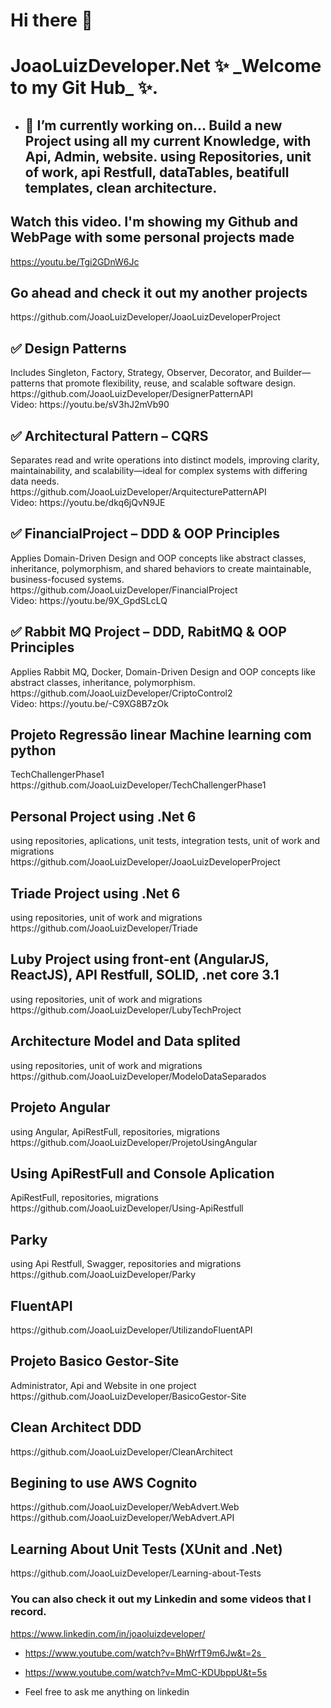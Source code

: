 <h1> Hi there 👋 </h1>

<h1> JoaoLuizDeveloper.Net ✨ _Welcome to my Git Hub_ ✨. </h2>

+ <h2> 🤔 I’m currently working on... Build a new Project using all my current Knowledge, with Api, Admin, website. using Repositories, unit of work, api Restfull, dataTables, beatifull templates, clean architecture.</h2>

<h2> Watch this video. I'm showing my Github and WebPage with some personal projects made </h2>
<a href="https://youtu.be/Tgi2GDnW6Jc" target="_blank">https://youtu.be/Tgi2GDnW6Jc</a> 

<h2> Go ahead and check it out my another projects </h2>
https://github.com/JoaoLuizDeveloper/JoaoLuizDeveloperProject

 <h2>✅ Design Patterns</h2> <span>Includes Singleton, Factory, Strategy, Observer, Decorator, and Builder—patterns that promote flexibility, reuse, and scalable software design.</span> <br />
 https://github.com/JoaoLuizDeveloper/DesignerPatternAPI <br />
 Video: https://youtu.be/sV3hJ2mVb90

 <h2> ✅ Architectural Pattern – CQRS </h2> <span>Separates read and write operations into distinct models, improving clarity, maintainability, and scalability—ideal for complex systems with differing data needs.</span> <br />
 https://github.com/JoaoLuizDeveloper/ArquitecturePatternAPI <br />
 Video: https://youtu.be/dkq6jQvN9JE

 <h2>✅ FinancialProject – DDD & OOP Principles</h2> <span>Applies Domain-Driven Design and OOP concepts like abstract classes, inheritance, polymorphism, and shared behaviors to create maintainable, business-focused systems.</span> <br />
 https://github.com/JoaoLuizDeveloper/FinancialProject <br />
 Video: https://youtu.be/9X_GpdSLcLQ

 <h2>✅ Rabbit MQ Project – DDD, RabitMQ & OOP Principles</h2> <span>Applies Rabbit MQ, Docker, Domain-Driven Design and OOP concepts like abstract classes, inheritance, polymorphism.</span> <br />
 https://github.com/JoaoLuizDeveloper/CriptoControl2 <br />
 Video: https://youtu.be/-C9XG8B7zOk

 <h2>Projeto Regressão linear Machine learning com python</h2> <span> TechChallengerPhase1 https://github.com/JoaoLuizDeveloper/TechChallengerPhase1</span>

 <h2> Personal Project using .Net 6</h2> <span> using repositories, aplications, unit tests, integration tests, unit of work and migrations https://github.com/JoaoLuizDeveloper/JoaoLuizDeveloperProject </span>
 
 <h2> Triade Project using .Net 6</h2> <span> using repositories, unit of work and migrations https://github.com/JoaoLuizDeveloper/Triade </span>
 <h2> Luby Project using front-ent (AngularJS, ReactJS), API Restfull, SOLID, .net core 3.1</h2> <span> using repositories, unit of work and migrations https://github.com/JoaoLuizDeveloper/LubyTechProject </span>
 <h2> Architecture Model and Data splited </h2> <span> using repositories, unit of work and migrations https://github.com/JoaoLuizDeveloper/ModeloDataSeparados </span>
 <h2> Projeto Angular </h2> <span> using Angular, ApiRestFull, repositories, migrations https://github.com/JoaoLuizDeveloper/ProjetoUsingAngular </span> 
 <h2> Using ApiRestFull and Console Aplication </h2> <span> ApiRestFull, repositories, migrations https://github.com/JoaoLuizDeveloper/Using-ApiRestfull </span>
 <h2> Parky </h2> <span>using Api Restfull, Swagger, repositories and migrations  https://github.com/JoaoLuizDeveloper/Parky</span>
 <h2> FluentAPI </h2> <span> https://github.com/JoaoLuizDeveloper/UtilizandoFluentAPI </span>
 <h2> Projeto Basico Gestor-Site </h2> <span> Administrator, Api and Website in one project  https://github.com/JoaoLuizDeveloper/BasicoGestor-Site </span>
 <h2> Clean Architect DDD </h2> <span> https://github.com/JoaoLuizDeveloper/CleanArchitect </span>
 <h2> Begining to use AWS Cognito </h2> <span> https://github.com/JoaoLuizDeveloper/WebAdvert.Web </span> <span> https://github.com/JoaoLuizDeveloper/WebAdvert.API </span>
 <h2> Learning About Unit Tests (XUnit and .Net) </h2> <span> https://github.com/JoaoLuizDeveloper/Learning-about-Tests </span> 
 
 
 <h3> You can also check it out my Linkedin and some videos that I record. </h3>
 
https://www.linkedin.com/in/joaoluizdeveloper/

+ https://www.youtube.com/watch?v=BhWrfT9m6Jw&t=2s  
+ https://www.youtube.com/watch?v=MmC-KDUbppU&t=5s

+ Feel free to ask me anything on linkedin
